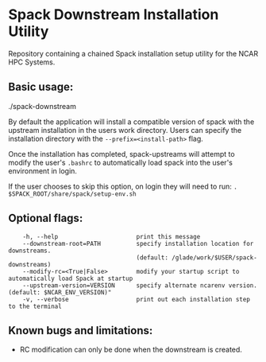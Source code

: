 # Spack Downstream Installation Utility
Repository containing a chained Spack installation setup utility for the NCAR HPC Systems.

## Basic usage:
./spack-downstream


By default the application will install a compatible version of spack with the upstream installation in the users work directory. Users can specify the installation directory with the `--prefix=<install-path>` flag. 

Once the installation has completed, spack-upstreams will attempt to modify the user's `.bashrc` to automatically load spack into the user's environment in login.

If the user chooses to skip this option, on login they will need to run:
`. $SPACK_ROOT/share/spack/setup-env.sh`

## Optional flags:
```
    -h, --help                      print this message
    --downstream-root=PATH          specify installation location for downstreams.
                                    (default: /glade/work/$USER/spack-downstreams)
    --modify-rc=<True|False>        modify your startup script to automatically load Spack at startup
    --upstream-version=VERSION      specify alternate ncarenv version. (default: $NCAR_ENV_VERSION)"
    -v, --verbose                   print out each installation step to the terminal
```

## Known bugs and limitations:
- RC modification can only be done when the downstream is created.
